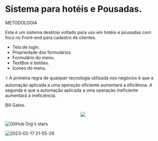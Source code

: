 # Sistema para hotéis e Pousadas.

METODOLOGIA

Este é um sistema desktop voltado para uso em hotéis e pousadas com foco no Front-end para cadastro de clientes.

 - Tela de login.
 - Propriedade dos formulários.
 - Formulário do menu.
 - TextBox e botões.
 - Ícones do menu.
 
 ⚡ A primeira regra de qualquer tecnologia utilizada nos negócios é que a automação aplicada a uma operação eficiente aumentará a eficiência. A segunda é que a automação aplicada a uma operação ineficiente aumentará a ineficiência.

Bill Gates.
 
 <p align="center">
<img src="http://img.shields.io/static/v1?label=STATUS&message=EM%20DESENVOLVIMENTO&color=GREEN&style=for-the-badge"/>
</p>

![GitHub Org's stars](https://img.shields.io/github/stars/SperandioR?style=social)

![2023-02-17 21-55-28](https://user-images.githubusercontent.com/102339706/219823395-636885dc-4af3-4f8a-9796-92f01e7e7813.gif)
